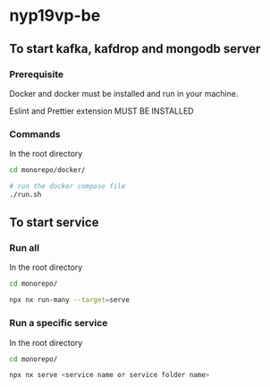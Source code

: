 # nyp19vp-be

## To start kafka, kafdrop and mongodb server

### Prerequisite

Docker and docker must be installed and run in your machine.

Eslint and Prettier extension MUST BE INSTALLED

### Commands

In the root directory

```sh
cd monorepo/docker/

# run the docker compose file
./run.sh
```

## To start service

### Run all

In the root directory

```sh
cd monorepo/

npx nx run-many --target=serve
```

### Run a specific service

In the root directory

```sh
cd monorepo/

npx nx serve <service name or service folder name>
```
